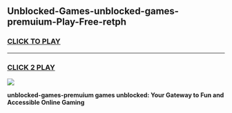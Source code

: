 
## Unblocked-Games-unblocked-games-premuium-Play-Free-retph
<h3>
<a href="https://premium76.site?title=unblocked-games-premuium&ref=15A">CLICK TO PLAY</a></h3>
<hr>

<h3>
<a href="https://premium76.site?title=unblocked-games-premuium&ref=15A">CLICK 2 PLAY</a>
  
</h3>

<a href="https://premium76.site?title=unblocked-games-premuium&ref=15A"><img src="https://clearcache.store/games.png"></a>


**unblocked-games-premuium games unblocked: Your Gateway to Fun and Accessible Online Gaming**
